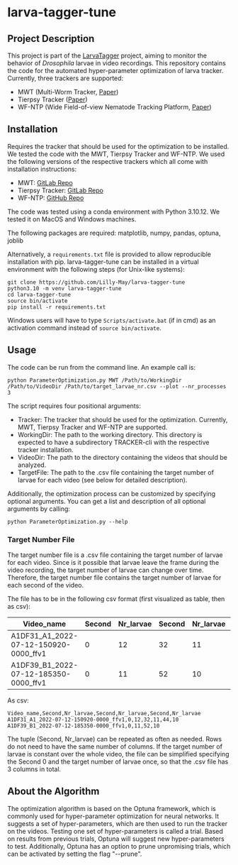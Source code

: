 # larva-tagger-tune

## Project Description
This project is part of the [LarvaTagger](https://gitlab.pasteur.fr/nyx/larvatagger.jl) project, aiming to monitor the behavior of *Drosophila* larvae in video recordings.
This repository contains the code for the automated hyper-parameter optimization of larva tracker.
Currently, three trackers are supported:
- MWT (Multi-Worm Tracker, [Paper](https://doi.org/10.1038%2Fnmeth.1625))
- Tierpsy Tracker ([Paper](https://doi.org/10.1038%2Fs41592-018-0112-1))
- WF-NTP (Wide Field-of-view Nematode Tracking Platform, [Paper](https://doi.org/10.1038/s41596-020-0321-9))

## Installation
Requires the tracker that should be used for the optimization to be installed.
We tested the code with the MWT, Tierpsy Tracker and WF-NTP.
We used the following versions of the respective trackers which all come with installation instructions:
- MWT: [GitLab Repo](https://gitlab.com/larvataggerpipelines/mwt-cli)
- Tierpsy Tracker: [GitLab Repo](https://gitlab.com/larvataggerpipelines/tierpsy-cli)
- WF-NTP: [GitHub Repo](https://github.com/Lilly-May/wf-ntp-cli)

The code was tested using a conda environment with Python 3.10.12. We tested it on MacOS and Windows machines.

The following packages are required:
matplotlib, numpy, pandas, optuna, joblib

Alternatively, a `requirements.txt` file is provided to allow reproducible installation with pip. larva-tagger-tune can be installed in a virtual environment with the following steps (for Unix-like systems):

```
git clone https://github.com/Lilly-May/larva-tagger-tune
python3.10 -m venv larva-tagger-tune
cd larva-tagger-tune
source bin/activate
pip install -r requirements.txt
```

Windows users will have to type `Scripts/activate.bat` (if in cmd) as an activation command instead of `source bin/activate`.

## Usage
The code can be run from the command line. An example call is:

```
python ParameterOptimization.py MWT /Path/to/WorkingDir /Path/to/VideoDir /Path/to/target_larvae_nr.csv --plot --nr_processes 3
```

The script requires four positional arguments:
- Tracker: The tracker that should be used for the optimization. Currently, MWT, Tierpsy Tracker and WF-NTP are supported.
- WorkingDir: The path to the working directory. This directory is expected to have a subdirectory TRACKER-cli with
the respective tracker installation.
- VideoDir: The path to the directory containing the videos that should be analyzed.
- TargetFile: The path to the .csv file containing the target number of larvae for each video
(see below for detailed description).

Additionally, the optimization process can be customized by specifying optional arguments.
You can get a list and description of all optional arguments by calling:
```
python ParameterOptimization.py --help
```


### Target Number File
The target number file is a .csv file containing the target number of larvae for each video. Since is it possible that
larvae leave the frame during the video recording, the target number of larvae can change over time. Therefore, the
target number file contains the target number of larvae for each second of the video.

The file has to be in the following csv format (first visualized as table, then as csv):

| Video_name                             | Second | Nr_larvae | Second | Nr_larvae | Second | Nr_larvae |
|----------------------------------------|--------|-----------|--------|-----------|--------|-----------|
| A1DF31_A1_2022-07-12-150920-0000_ffv1  | 0      | 12        | 32     | 11        | 44     | 10        |
| A1DF39_B1_2022-07-12-185350-0000_ffv1  | 0      | 11        | 52     | 10        |

As csv:
```
Video_name,Second,Nr_larvae,Second,Nr_larvae,Second,Nr_larvae
A1DF31_A1_2022-07-12-150920-0000_ffv1,0,12,32,11,44,10
A1DF39_B1_2022-07-12-185350-0000_ffv1,0,11,52,10
```
The tuple (Second, Nr_larvae) can be repeated as often as needed. Rows do not need to have the same number of columns.
If the target number of larvae is constant over the whole video, the file can be simplified specifying the
Second 0 and the target number of larvae once, so that the .csv file has 3 columns in total.

## About the Algorithm
The optimization algorithm is based on the Optuna framework, which is commonly used for hyper-parameter optimization
for neural networks. It suggests a set of hyper-parameters, which are then used to run the tracker on the videos.
Testing one set of hyper-parameters is called a trial.
Based on results from previous trials, Optuna will suggest new hyper-parameters to test.
Additionally, Optuna has an option to prune unpromising trials, which can be activated by setting the flag "--prune".
